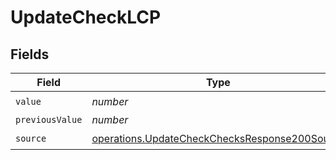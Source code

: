 # UpdateCheckLCP


## Fields

| Field                                                                                                          | Type                                                                                                           | Required                                                                                                       | Description                                                                                                    |
| -------------------------------------------------------------------------------------------------------------- | -------------------------------------------------------------------------------------------------------------- | -------------------------------------------------------------------------------------------------------------- | -------------------------------------------------------------------------------------------------------------- |
| `value`                                                                                                        | *number*                                                                                                       | :heavy_check_mark:                                                                                             | N/A                                                                                                            |
| `previousValue`                                                                                                | *number*                                                                                                       | :heavy_minus_sign:                                                                                             | N/A                                                                                                            |
| `source`                                                                                                       | [operations.UpdateCheckChecksResponse200Source](../../models/operations/updatecheckchecksresponse200source.md) | :heavy_check_mark:                                                                                             | N/A                                                                                                            |